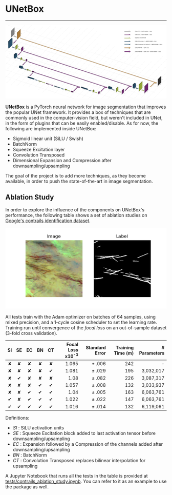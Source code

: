 # UNetBox

---

![Network Schema](./schema.png)

**UNetBox** is a PyTorch neural network for image segmentation that improves the popular UNet framework. It provides a box of techniques that are commonly used in the computer-vision field, but weren't included in UNet, in the form of plugins that can be easily enabled/disable. As for now, the following are implemented inside UNetBox:

* Sigmoid linear unit (SiLU / Swish)
* BatchNorm
* Squeeze Excitation layer
* Convolution Transposed
* Dimensional Expansion and Compression after downsampling/upsampling

The goal of the project is to add more techniques, as they become available, in order to push the state-of-the-art in image segmentation.


## Ablation Study

In order to explore the influence of the components on UNetBox's performance, the following table shows a set of ablation studies on [Google's contrails identification dataset](https://www.kaggle.com/competitions/google-research-identify-contrails-reduce-global-warming).

![Contrails dataset example](./contrails_dataset_example.png)

All tests train with the Adam optimizer on batches of 64 samples, using mixed precision, and a 1-cycle cosine scheduler to set the learning rate. Training run until convergence of the *focal loss* on an out-of-sample dataset (3-fold cross validation).

| SI | SE | EC | BN | CT | Focal Loss x10<sup>-3</sup> | Standard Error | Training Time (m) | # Parameters |
|:--:|:--:|:--:|:--:|:--:|----------------------------:|---------------:|------------------:|-------------:|
| ✘  | ✘  | ✘  | ✘  | ✘  |                       1.065 |         ± .006 |               242 |            - |
| ✘  | ✘  | ✘  | ✘  | ✔  |                       1.081 |         ± .029 |               195 |    3,032,017 |
| ✘  | ✔  | ✘  | ✘  | ✘  |                        1.08 |         ± .082 |               226 |    3,087,317 |
| ✘  | ✘  | ✘  | ✔  | ✔  |                       1.057 |         ± .008 |               132 |    3,033,937 |
| ✘  | ✘  | ✔  | ✔  | ✔  |                        1.04 |         ± .005 |               163 |    6,063,761 |
| ✔  | ✘  | ✔  | ✔  | ✔  |                       1.022 |         ± .022 |               147 |    6,063,761 |
| ✔  | ✔  | ✔  | ✔  | ✔  |                       1.016 |         ± .014 |               132 |    6,119,061 |

Definitions:

* *SI* : SiLU activation units
* *SE* : Squeeze Excitation block added to last activation tensor before downsampling/upsampling
* *EC* : Expansion followed by a Compression of the channels added after downsampling/upsampling
* *BN* : BatchNorm
* *CT* : Convolution Transposed replaces bilinear interpolation for upsampling 

A Jupyter Notebook that runs all the tests in the table is provided at [tests/contrails_ablation_study.ipynb](./tests/contrails_ablation_study.ipynb). You can refer to it as an example to use the package as well. 
